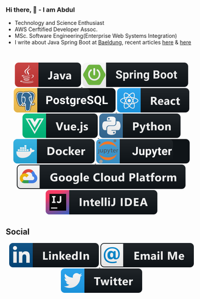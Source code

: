 ### Hi there, 👋 - I am Abdul


* Technology and Science Enthusiast
* AWS Cerftified Developer Assoc.
* MSc. Software Engineering(Enterprise Web Systems Integration)
* I write about Java Spring Boot at [Baeldung](https://www.baeldung.com/), recent articles [here](https://www.baeldung.com/java-wildcard-imports) & [here](https://www.baeldung.com/spring-setting-ttl-value-cache)

<div data-iframe-width="150" data-iframe-height="270" data-share-badge-id="eb87dbc1-cbf3-4ae3-9245-4f155a338478" data-share-badge-host="https://www.credly.com"></div><script type="text/javascript" async src="//cdn.credly.com/assets/utilities/embed.js"></script>

<!--
![Abduls's github stats](https://github-readme-stats.vercel.app/api?username=abdul0214&show_icons=true&count_private=true&include_all_commits=true&hide=issues,contribs)
 -->

<!--

<a href="https://lon9.github.io">
   <img align="left" src="https://github-readme-stats.vercel.app/api/top-langs/?username=abdul0214&hide=jupyter%20notebook" />
</a>
 <!-- 
   <a href="#">
   <img src="https://raw.githubusercontent.com/abdul0214/abdul0214/master/svg/dev/languages/html.svg" alt="example badge" style="vertical-align:top margin:6px 4px">
</a>    
   <a href="#">
     <img src="https://raw.githubusercontent.com/abdul0214/abdul0214/master/svg/dev/languages/css3.svg" alt="example badge" style="vertical-align:top margin:6px 4px">
  </a> 

 -->
<br />
<p align="center">

   <a href="#">
   <img src="https://raw.githubusercontent.com/abdul0214/abdul0214/master/svg/dev/languages/java.svg" alt="example badge" style="vertical-align:top margin:6px 4px">
</a>      

   <a href="#">
   <img src="https://raw.githubusercontent.com/abdul0214/abdul0214/master/svg/dev/frameworks/springboot.svg" alt="example badge" style="vertical-align:top margin:6px 4px">
</a> 

  <a href="#">
   <img src="https://github.com/abdul0214/abdul0214/blob/master/svg/dev/tools/%20postgres.svg" alt="example badge" style="vertical-align:top margin:6px 4px"> 
</a>

<a href="#">
   <img src="https://raw.githubusercontent.com/abdul0214/abdul0214/master/svg/dev/frameworks/react.svg" alt="example badge" style="vertical-align:top margin:6px 4px">
</a> 

 <a href="#">
    <img src="https://raw.githubusercontent.com/abdul0214/abdul0214/master/svg/dev/frameworks/vue.svg" alt="example badge" style="vertical-align:top margin:6px 4px">
  </a> 

  
   <a href="#">
    <img src="https://raw.githubusercontent.com/abdul0214/abdul0214/master/svg/dev/languages/python.svg" alt="example badge" style="vertical-align:top margin:6px 4px">
   </a>

   <a href="#">
    <img src="https://raw.githubusercontent.com/abdul0214/abdul0214/master/svg/dev/tools/docker.svg" alt="example badge" style="vertical-align:top margin:6px 4px">
   </a> 
   
  <a href="https://github.com/abdul0214/Business-Data-Analytics">
   <img src="https://github.com/abdul0214/abdul0214/blob/master/svg/dev/tools/%20jupyter.svg" alt="example badge" style="vertical-align:top margin:6px 4px"> 
</a>  


   <a href="#">
  <img src="https://raw.githubusercontent.com/abdul0214/abdul0214/master/svg/dev/services/google_cloud_platform.svg" alt="example badge" style="vertical-align:top margin:6px 4px">
</a>  
 
  
  <a href="#">
  <img src="https://raw.githubusercontent.com/abdul0214/abdul0214/master/svg/dev/tools/jetbrains_intellij.svg" alt="example badge" style="vertical-align:top margin:6px 4px">
</a>  
     

</a>  
 </p>

## Social
<p align="center">
<!--   <a href="https://www.instagram.com/abdul.w.minhas/">
   <img src="https://raw.githubusercontent.com/abdul0214/abdul0214/master/svg/social/instagram.svg" alt="example badge" style="vertical-align:top margin:6px 4px">
   </a>   -->
   
   <a href="https://www.linkedin.com/in/abdul0214/">
   <img src="https://raw.githubusercontent.com/abdul0214/abdul0214/master/svg/social/linkedin.svg" alt="example badge" style="vertical-align:top margin:6px 4px">
   </a>  
      <a href="mailto:works.abdul@gmail.com">
   <img src="https://raw.githubusercontent.com/abdul0214/abdul0214/master/svg/social/email_me.svg" alt="example badge" style="vertical-align:top margin:6px 4px">
   </a> 
   
<!--    <a href="https://join.skype.com/invite/i7fCIZroR5sZ">
  <img src="https://raw.githubusercontent.com/abdul0214/abdul0214/master/svg/social/skype.svg" alt="example badge" style="vertical-align:top margin:6px 4px">
   </a>  -->

   <a href="https://twitter.com/AWMinhas">
 <img src="https://raw.githubusercontent.com/abdul0214/abdul0214/master/svg/social/twitter.svg" alt="example badge" style="vertical-align:top margin:6px 4px">
   </a> 
   </p>

<!--
**abdul0214/abdul0214** is a ✨ _special_ ✨ repository because its `README.md` (this file) appears on your GitHub profile.

Here are some ideas to get you started:
[![Top Langs](https://github-readme-stats.vercel.app/api/top-langs/?username=abdul0214&layout=compact&hide=Jupyter)](https://github.com/abdul0214/github-readme-stats)

- 🌱 I’m currently learning ...
- 🔭 I’m currently working on sustainability of Hackathon outcomes: 

- 👯 I’m looking to collaborate on ...
- 🤔 I’m looking for help with ...
- 💬 Ask me about ...
- 📫 How to reach me: ...
- 😄 Pronouns: ...
- ⚡ Fun fact: ...
-->
